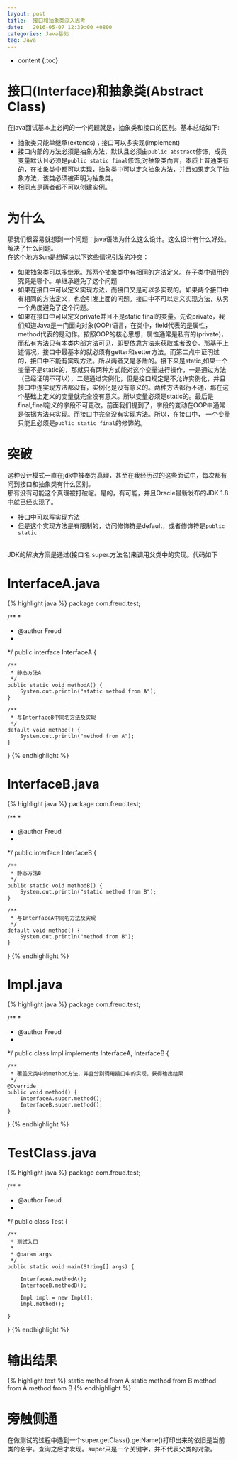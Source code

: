 ```yaml
---
layout: post
title:  接口和抽象类深入思考
date:   2016-05-07 12:39:00 +0800
categories: Java基础
tag: Java
---
```


* content
{:toc}


接口(Interface)和抽象类(Abstract Class)
===========================

在java面试基本上必问的一个问题就是，抽象类和接口的区别。基本总结如下:

* 抽象类只能单继承(extends)；接口可以多实现(implement)
* 接口内部的方法必须是抽象方法，默认且必须由`public abstract`修饰，成员变量默认且必须是`public static final`修饰;对抽象类而言，本质上普通类有的，在抽象类中都可以实现，抽象类中可以定义抽象方法，并且如果定义了抽象方法，该类必须被声明为抽象类。
* 相同点是两者都不可以创建实例。

为什么
===========================
那我们很容易就想到一个问题：java语法为什么这么设计。这么设计有什么好处。解决了什么问题。
<br />
在这个地方Sun是想解决以下这些情况引发的冲突：

* 如果抽象类可以多继承。那两个抽象类中有相同的方法定义。在子类中调用的究竟是哪个。单继承避免了这个问题
* 如果在接口中可以定义实现方法，而接口又是可以多实现的。如果两个接口中有相同的方法定义，也会引发上面的问题。接口中不可以定义实现方法，从另一个角度避免了这个问题。
* 如果在接口中可以定义private并且不是static final的变量。先说private，我们知道Java是一门面向对象(OOP)语言，在类中，field代表的是属性，method代表的是动作。按照OOP的核心思想，属性通常是私有的(private)，而私有方法只有本类内部方法可见，即要依靠方法来获取或者改变。那基于上述情况，接口中最基本的就必须有getter和setter方法。而第二点中证明过的，接口中不能有实现方法。所以两者又是矛盾的。接下来是static,如果一个变量不是static的，那就只有两种方式能对这个变量进行操作，一是通过方法（已经证明不可以），二是通过实例化，但是接口规定是不允许实例化，并且接口中连实现方法都没有，实例化是没有意义的。两种方法都行不通，那在这个基础上定义的变量就完全没有意义。所以变量必须是static的。最后是final,final定义的字段不可更改。前面我们提到了，字段的变动在OOP中通常是依据方法来实现。而接口中完全没有实现方法。所以，在接口中，
一个变量只能且必须是`public static final`的修饰的。

突破
===========================
这种设计模式一直在jdk中被奉为真理，甚至在我经历过的这些面试中，每次都有问到接口和抽象类有什么区别。
<br />
那有没有可能这个真理被打破呢。是的，有可能，并且Oracle最新发布的JDK 1.8中就已经实现了。

* 接口中可以写实现方法
* 但是这个实现方法是有限制的，访问修饰符是default，或者修饰符是`public static`
<br />
JDK的解决方案是通过(接口名.super.方法名)来调用父类中的实现。代码如下

InterfaceA.java
================
{% highlight java %}
package com.freud.test;

/**
 *
 * @author Freud
 *
 */
public interface InterfaceA {

	/**
	 * 静态方法A
	 */
	public static void methodA() {
		System.out.println("static method from A");
	}

	/**
	 * 与InterfaceB中同名方法及实现
	 */
	default void method() {
		System.out.println("method from A");
	}
}
{% endhighlight %}

InterfaceB.java
================
{% highlight java %}
package com.freud.test;

/**
 *
 * @author Freud
 *
 */
public interface InterfaceB {

	/**
	 * 静态方法B
	 */
	public static void methodB() {
		System.out.println("static method from B");
	}

	/**
	 * 与InterfaceA中同名方法及实现
	 */
	default void method() {
		System.out.println("method from B");
	}
}
{% endhighlight %}

Impl.java
================
{% highlight java %}
package com.freud.test;

/**
 *
 * @author Freud
 *
 */
public class Impl implements InterfaceA, InterfaceB {

	/**
	 * 覆盖父类中的method方法，并且分别调用接口中的实现，获得输出结果
	 */
	@Override
	public void method() {
		InterfaceA.super.method();
		InterfaceB.super.method();
	}

}
{% endhighlight %}

TestClass.java
================
{% highlight java %}
package com.freud.test;

/**
 *
 * @author Freud
 *
 */
public class Test {

	/**
	 * 测试入口
	 *
	 * @param args
	 */
	public static void main(String[] args) {

		InterfaceA.methodA();
		InterfaceB.methodB();

		Impl impl = new Impl();
		impl.method();

	}
}
{% endhighlight %}

输出结果
================
{% highlight text %}
static method from A
static method from B
method from A
method from B
{% endhighlight %}


旁触侧通
===========================
在做测试的过程中遇到一个super.getClass().getName()打印出来的依旧是当前类的名字。查询之后才发现。super只是一个关键字，并不代表父类的对象。

<br />
<br />
